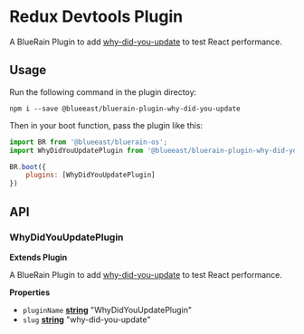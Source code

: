 # Redux Devtools Plugin

A BlueRain Plugin to add [why-did-you-update](https://github.com/garbles/why-did-you-update) to test React performance.

## Usage

Run the following command in the plugin directoy:

```shell
npm i --save @blueeast/bluerain-plugin-why-did-you-update
```

Then in your boot function, pass the plugin like this:

```javascript
import BR from '@blueeast/bluerain-os';
import WhyDidYouUpdatePlugin from '@blueeast/bluerain-plugin-why-did-you-update';

BR.boot({
	plugins: [WhyDidYouUpdatePlugin]
})
```

## API

<!-- Generated by documentation.js. Update this documentation by updating the source code. -->

### WhyDidYouUpdatePlugin

**Extends Plugin**

A BlueRain Plugin to add [why-did-you-update](https://github.com/garbles/why-did-you-update) to test React performance.

**Properties**

-   `pluginName` **[string](https://developer.mozilla.org/en-US/docs/Web/JavaScript/Reference/Global_Objects/String)** "WhyDidYouUpdatePlugin"
-   `slug` **[string](https://developer.mozilla.org/en-US/docs/Web/JavaScript/Reference/Global_Objects/String)** "why-did-you-update"
